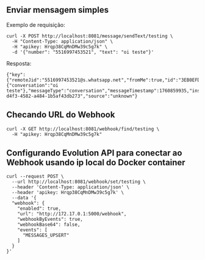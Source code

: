 ## Enviar mensagem simples
Exemplo de requisição:
```
curl -X POST http://localhost:8081/message/sendText/testing \
  -H "Content-Type: application/json" \
  -H "apikey: Hrqp38CqMnDMw39c5g7k" \
  -d '{"number": "5516997453521", "text": "oi teste"}'

```
Resposta:
```
{"key":{"remoteJid":"5516997453521@s.whatsapp.net","fromMe":true,"id":"3EB0EFD331EA140F004CA75141E8169B9EED7629"},"pushName":"Você","status":"PENDING","message":{"conversation":"oi teste"},"messageType":"conversation","messageTimestamp":1760859935,"instanceId":"c9482c80-d4f3-4582-a484-1b5af43db273","source":"unknown"}
```

## Checando URL do Webhook
```
curl -X GET http://localhost:8081/webhook/find/testing \
  -H "apikey: Hrqp38CqMnDMw39c5g7k"
```

## Configurando Evolution API para conectar ao Webhook usando ip local do Docker container
```
curl --request POST \
  --url http://localhost:8081/webhook/set/testing \
  --header 'Content-Type: application/json' \
  --header 'apikey: Hrqp38CqMnDMw39c5g7k' \
  --data '{
  "webhook": {
    "enabled": true,
    "url": "http://172.17.0.1:5000/webhook",
    "webhookByEvents": true,
    "webhookBase64": false,
    "events": [
      "MESSAGES_UPSERT"
    ]
  }
}'
```